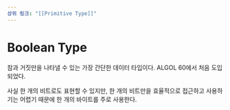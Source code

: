 ```yaml
---
상위 링크: "[[Primitive Type]]"
---
```

# Boolean Type
참과 거짓만을 나타낼 수 있는 가장 간단한 데이터 타입이다. ALGOL 60에서 처음 도입되었다.

사실 한 개의 비트로도 표현할 수 있지만, 한 개의 비트만을 효율적으로 접근하고 사용하기는 어렵기 때문에 한 개의 바이트를 주로 사용한다.